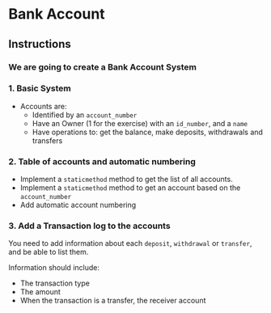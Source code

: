 # Bank Account

## Instructions
 
### We are going to create a Bank Account System

### 1. Basic System
* Accounts are:
    - Identified by an `account_number`
    - Have an Owner (1 for the exercise) with an `id_number`, and a `name`
    - Have operations to: get the balance, make deposits, withdrawals and transfers

### 2. Table of accounts and automatic numbering
* Implement a `staticmethod` method to get the list of all accounts.
* Implement a `staticmethod` method to get an account based on the `account_number`
* Add automatic account numbering

### 3. Add a Transaction log to the accounts

You need to add information about each `deposit`, `withdrawal` or `transfer`, and be able to list them.

Information should include:

* The transaction type
* The amount
* When the transaction is a transfer, the receiver account
